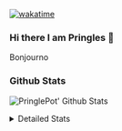 [![wakatime](https://wakatime.com/badge/user/abd317df-612e-44b4-8787-15db7b574b2f.svg)](https://wakatime.com/@abd317df-612e-44b4-8787-15db7b574b2f)
### Hi there I am Pringles 👋

Bonjourno

### Github Stats
![PringlePot' Github Stats](https://github-readme-stats.vercel.app/api?username=PringlePot&show_icons=true&theme=dark&count_private=true)

<details>
  <summary>Detailed Stats</summary>
    
<!--START_SECTION:waka-->
![Code Time](http://img.shields.io/badge/Code%20Time-506%20hrs%2010%20mins-blue)

![Profile Views](http://img.shields.io/badge/Profile%20Views-2-blue)

![Lines of code](https://img.shields.io/badge/From%20Hello%20World%20I%27ve%20Written-124%20Thousand%20lines%20of%20code-blue)

**🐱 My GitHub Data** 

> 🏆 323 Contributions in the Year 2022
 > 
> 📦 91.0 kB Used in GitHub's Storage 
 > 
> 🚫 Not Opted to Hire
 > 
> 📜 10 Public Repositories 
 > 
> 🔑 12 Private Repositories  
 > 
**I'm an Early 🐤** 

```text
🌞 Morning    148 commits    ████░░░░░░░░░░░░░░░░░░░░░   16.54% 
🌆 Daytime    360 commits    ██████████░░░░░░░░░░░░░░░   40.22% 
🌃 Evening    387 commits    ██████████░░░░░░░░░░░░░░░   43.24% 
🌙 Night      0 commits      ░░░░░░░░░░░░░░░░░░░░░░░░░   0.0%

```
📅 **I'm Most Productive on Sunday** 

```text
Monday       178 commits    █████░░░░░░░░░░░░░░░░░░░░   19.89% 
Tuesday      74 commits     ██░░░░░░░░░░░░░░░░░░░░░░░   8.27% 
Wednesday    91 commits     ██░░░░░░░░░░░░░░░░░░░░░░░   10.17% 
Thursday     129 commits    ███░░░░░░░░░░░░░░░░░░░░░░   14.41% 
Friday       76 commits     ██░░░░░░░░░░░░░░░░░░░░░░░   8.49% 
Saturday     154 commits    ████░░░░░░░░░░░░░░░░░░░░░   17.21% 
Sunday       193 commits    █████░░░░░░░░░░░░░░░░░░░░   21.56%

```


📊 **This Week I Spent My Time On** 

```text
⌚︎ Time Zone: Europe/Amsterdam

💬 Programming Languages: 
TypeScript               6 hrs 40 mins       ███████████████░░░░░░░░░░   61.06% 
Other                    2 hrs 55 mins       ██████░░░░░░░░░░░░░░░░░░░   26.85% 
Prisma                   21 mins             ░░░░░░░░░░░░░░░░░░░░░░░░░   3.24% 
Text                     16 mins             ░░░░░░░░░░░░░░░░░░░░░░░░░   2.5% 
JSON                     15 mins             ░░░░░░░░░░░░░░░░░░░░░░░░░   2.37%

🔥 Editors: 
WebStorm                 7 hrs 35 mins       █████████████████░░░░░░░░   69.47% 
VS Code                  3 hrs 14 mins       ███████░░░░░░░░░░░░░░░░░░   29.62% 
GoLand                   5 mins              ░░░░░░░░░░░░░░░░░░░░░░░░░   0.91%

🐱‍💻 Projects: 
rest_api                 4 hrs 13 mins       █████████░░░░░░░░░░░░░░░░   38.61% 
prisma-test              3 hrs 29 mins       ████████░░░░░░░░░░░░░░░░░   31.98% 
editor                   1 hr 27 mins        ███░░░░░░░░░░░░░░░░░░░░░░   13.29% 
Backend                  1 hr 6 mins         ██░░░░░░░░░░░░░░░░░░░░░░░   10.17% 
lunar-lib                27 mins             █░░░░░░░░░░░░░░░░░░░░░░░░   4.26%

💻 Operating System: 
Windows                  10 hrs 55 mins      █████████████████████████   100.0%

```

**I Mostly Code in Java** 

```text
Java                     9 repos             ███████████░░░░░░░░░░░░░░   47.37% 
JavaScript               2 repos             ██░░░░░░░░░░░░░░░░░░░░░░░   10.53% 
TypeScript               2 repos             ██░░░░░░░░░░░░░░░░░░░░░░░   10.53% 
HTML                     2 repos             ██░░░░░░░░░░░░░░░░░░░░░░░   10.53% 
Python                   1 repo              █░░░░░░░░░░░░░░░░░░░░░░░░   5.26%

```


**Timeline**

![Chart not found](https://raw.githubusercontent.com/PringlePot/PringlePot/main/charts/bar_graph.png) 


 Last Updated on 09/05/2022 00:56:05 UTC
<!--END_SECTION:waka-->

</details>

